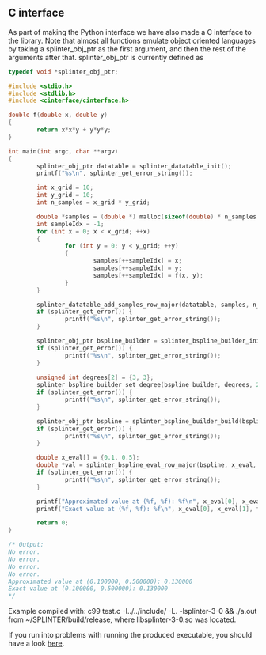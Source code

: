 ## C interface
As part of making the Python interface we have also made a C interface to the library. Note that almost all functions emulate object oriented languages by taking a splinter_obj_ptr as the first argument, and then the rest of the arguments after that.
splinter_obj_ptr is currently defined as
```c
typedef void *splinter_obj_ptr;
```

```c
#include <stdio.h>
#include <stdlib.h>
#include <cinterface/cinterface.h>

double f(double x, double y)
{
        return x*x*y + y*y*y;
}

int main(int argc, char **argv)
{
        splinter_obj_ptr datatable = splinter_datatable_init();
        printf("%s\n", splinter_get_error_string());

        int x_grid = 10;
        int y_grid = 10;
        int n_samples = x_grid * y_grid;

        double *samples = (double *) malloc(sizeof(double) * n_samples * 3);
        int sampleIdx = -1;
        for (int x = 0; x < x_grid; ++x)
        {
                for (int y = 0; y < y_grid; ++y)
                {
                        samples[++sampleIdx] = x;
                        samples[++sampleIdx] = y;
                        samples[++sampleIdx] = f(x, y);
                }
        }

        splinter_datatable_add_samples_row_major(datatable, samples, n_samples, 2);
        if (splinter_get_error()) {
                printf("%s\n", splinter_get_error_string());
        }

        splinter_obj_ptr bspline_builder = splinter_bspline_builder_init(datatable);
        if (splinter_get_error()) {
                printf("%s\n", splinter_get_error_string());
        }
        
        unsigned int degrees[2] = {3, 3};
        splinter_bspline_builder_set_degree(bspline_builder, degrees, 2);
        if (splinter_get_error()) {
                printf("%s\n", splinter_get_error_string());
        }

        splinter_obj_ptr bspline = splinter_bspline_builder_build(bspline_builder);
        if (splinter_get_error()) {
                printf("%s\n", splinter_get_error_string());
        }

        double x_eval[] = {0.1, 0.5};
        double *val = splinter_bspline_eval_row_major(bspline, x_eval, 2);
        if (splinter_get_error()) {
                printf("%s\n", splinter_get_error_string());
        }

        printf("Approximated value at (%f, %f): %f\n", x_eval[0], x_eval[1], val[0]);
        printf("Exact value at (%f, %f): %f\n", x_eval[0], x_eval[1], f(x_eval[0], x_eval[1]));

        return 0;
}

/* Output:
No error.
No error.
No error.
No error.
Approximated value at (0.100000, 0.500000): 0.130000
Exact value at (0.100000, 0.500000): 0.130000
*/
```
Example compiled with: c99 test.c -I../../include/ -L. -lsplinter-3-0 && ./a.out
from ~/SPLINTER/build/release, where libsplinter-3-0.so was located.

If you run into problems with running the produced executable, you should have a look [here](http://tldp.org/HOWTO/Program-Library-HOWTO/shared-libraries.html).
